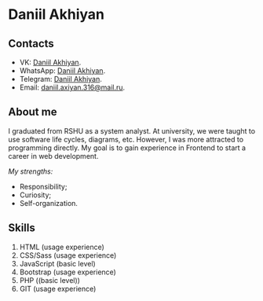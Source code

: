 # Daniil Akhiyan

## Contacts

* VK: [Daniil Akhiyan](https://vk.com/vezuchiy_patsan).
* WhatsApp: [Daniil Akhiyan](https://wa.me/79052714903).
* Telegram: [Daniil Akhiyan](https://t.me/Vezuchiy_patsan).
* Email: [daniil.axiyan.316@mail.ru](mailto:daniil.axiyan.316@mail.ru).

## About me

I graduated from RSHU as a system analyst. At university, we were taught to use software life cycles, diagrams, etc. However, I was more attracted to programming directly. My goal is to gain experience in Frontend to start a career in web development.

*My strengths:*
* Responsibility;
* Curiosity;
* Self-organization.

## Skills

1. HTML (usage experience)
2. CSS/Sass (usage experience)
3. JavaScript (basic level)
4. Bootstrap (usage experience)
5. PHP ((basic level))
6. GIT (usage experience)


